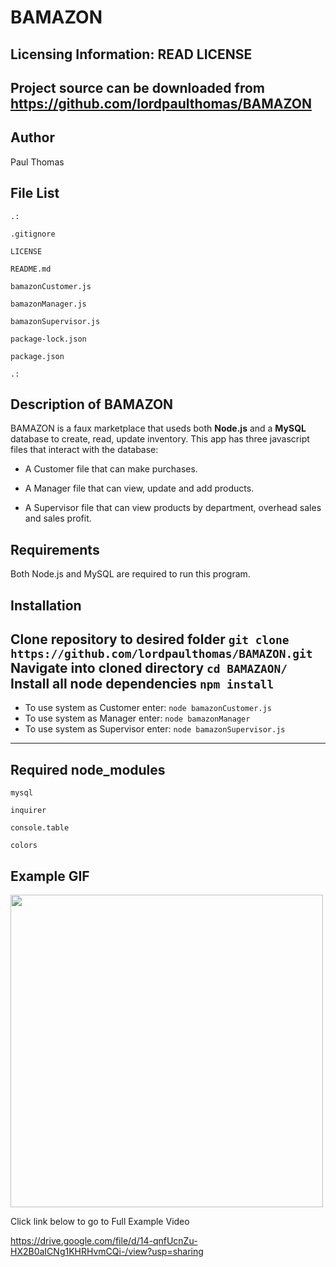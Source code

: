 # BAMAZON
 
Licensing Information: READ LICENSE
---
Project source can be downloaded from https://github.com/lordpaulthomas/BAMAZON
----
Author
-----------
Paul Thomas

File List
---------
```
.:

.gitignore

LICENSE

README.md

bamazonCustomer.js

bamazonManager.js

bamazonSupervisor.js

package-lock.json

package.json

.:

```

Description of BAMAZON
-----------
BAMAZON is a faux marketplace that useds both **Node.js** and a  **MySQL** database to create, read, update inventory.  This app has three javascript files that interact with 
the database:

* A Customer file that can make purchases.

* A Manager file that can view, update and add products.

* A Supervisor file that can view products by department, overhead sales and sales profit.  

Requirements
---------------
Both Node.js and MySQL are required to run this program.

Installation
-------
Clone repository to desired folder
```git clone https://github.com/lordpaulthomas/BAMAZON.git```
Navigate into cloned directory
```cd BAMAZAON/```
Install all node dependencies
```npm install```
-----
- To use system as Customer enter:
```node bamazonCustomer.js```
- To use system as Manager enter:
```node bamazonManager```
- To use system as Supervisor enter:
```node bamazonSupervisor.js```
------
Required node_modules
---------------------
``` mysql ```

``` inquirer ```

``` console.table ```

``` colors ```

Example GIF
----------------------

<img src="https://media.giphy.com/media/LmrwrZJziYEQTZYDUq/giphy.gif" width="500" height="500" />

Click link below to go to Full Example Video

https://drive.google.com/file/d/14-qnfUcnZu-HX2B0aICNg1KHRHvmCQi-/view?usp=sharing
